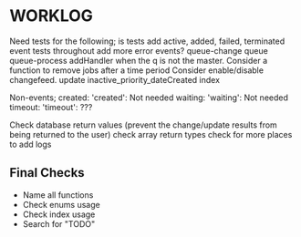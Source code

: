 # WORKLOG

Need tests for the following;
is tests
add active, added, failed, terminated event tests throughout
add more error events?
queue-change
queue
queue-process addHandler when the q is not the master.
Consider a function to remove jobs after a time period
Consider enable/disable changefeed.
update inactive_priority_dateCreated index

Non-events;
created: 'created': Not needed
waiting: 'waiting': Not needed
timeout: 'timeout': ???



Check database return values (prevent the change/update results from being returned to the user)
check array return types
check for more places to add logs

## Final Checks

-   Name all functions
-   Check enums usage
-   Check index usage
-   Search for "TODO"
